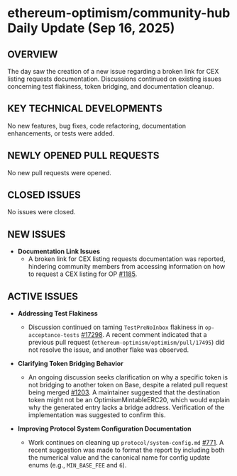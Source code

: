 # ethereum-optimism/community-hub Daily Update (Sep 16, 2025)
## OVERVIEW 
The day saw the creation of a new issue regarding a broken link for CEX listing requests documentation. Discussions continued on existing issues concerning test flakiness, token bridging, and documentation cleanup.

## KEY TECHNICAL DEVELOPMENTS

No new features, bug fixes, code refactoring, documentation enhancements, or tests were added.

## NEWLY OPENED PULL REQUESTS
No new pull requests were opened.

## CLOSED ISSUES
No issues were closed.

## NEW ISSUES
- **Documentation Link Issues**
    - A broken link for CEX listing requests documentation was reported, hindering community members from accessing information on how to request a CEX listing for OP [#1185](https://github.com/ethereum-optimism/community-hub/issues/1185).

## ACTIVE ISSUES

- **Addressing Test Flakiness**
    - Discussion continued on taming `TestPreNoInbox` flakiness in `op-acceptance-tests` [#17298](https://github.com/ethereum-optimism/community-hub/issues/17298). A recent comment indicated that a previous pull request (`ethereum-optimism/optimism/pull/17495`) did not resolve the issue, and another flake was observed.

- **Clarifying Token Bridging Behavior**
    - An ongoing discussion seeks clarification on why a specific token is not bridging to another token on Base, despite a related pull request being merged [#1203](https://github.com/ethereum-optimism/community-hub/issues/1203). A maintainer suggested that the destination token might not be an OptimismMintableERC20, which would explain why the generated entry lacks a bridge address. Verification of the implementation was suggested to confirm this.

- **Improving Protocol System Configuration Documentation**
    - Work continues on cleaning up `protocol/system-config.md` [#771](https://github.com/ethereum-optimism/community-hub/issues/771). A recent suggestion was made to format the report by including both the numerical value and the canonical name for config update enums (e.g., `MIN_BASE_FEE` and `6`).